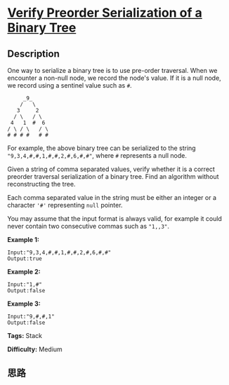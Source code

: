 # [Verify Preorder Serialization of a Binary Tree][title]

## Description

One way to serialize a binary tree is to use pre-order traversal. When we
encounter a non-null node, we record the node's value. If it is a null node,
we record using a sentinel value such as `#`.
                 _9_        /   \       3     2      / \   / \     4   1  #  6    / \ / \   / \    # # # #   # #    

For example, the above binary tree can be serialized to the string
`"9,3,4,#,#,1,#,#,2,#,6,#,#"`, where `#` represents a null node.

Given a string of comma separated values, verify whether it is a correct
preorder traversal serialization of a binary tree. Find an algorithm without
reconstructing the tree.

Each comma separated value in the string must be either an integer or a
character `'#'` representing `null` pointer.

You may assume that the input format is always valid, for example it could
never contain two consecutive commas such as `"1,,3"`.

**Example 1:**
            Input:"9,3,4,#,#,1,#,#,2,#,6,#,#"    Output:true

**Example 2:**
            Input:"1,#"    Output:false    

**Example 3:**
            Input:"9,#,#,1"    Output:false


**Tags:** Stack

**Difficulty:** Medium

## 思路

[title]: https://leetcode.com/problems/verify-preorder-serialization-of-a-binary-tree
